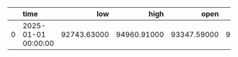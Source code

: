 |    | time                |         low |        high |        open |       close |     volume |
|---:|:--------------------|------------:|------------:|------------:|------------:|-----------:|
|  0 | 2025-01-01 00:00:00 | 92743.63000 | 94960.91000 | 93347.59000 | 94383.59000 | 6871.73848 |